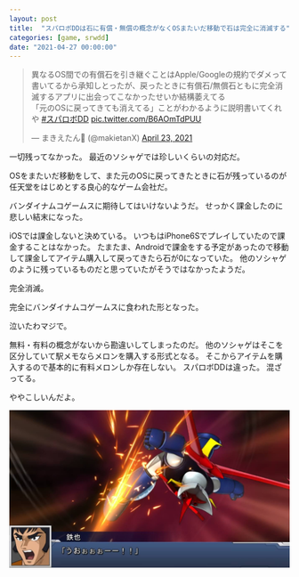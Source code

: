 ```yaml
---
layout: post
title:  "スパロボDDは石に有償・無償の概念がなくOSまたいだ移動で石は完全に消滅する"
categories: [game, srwdd]
date: "2021-04-27 00:00:00"
---
```


<blockquote class="twitter-tweet tw-align-center"><p lang="ja" dir="ltr">異なるOS間での有償石を引き継ぐことはApple/Googleの規約でダメって書いてるから承知しとったが、戻ったときに有償石/無償石ともに完全消滅するアプリに出会ってこなかったせいか結構萎えてる<br>「元のOSに戻ってきても消えてる」ことがわかるように説明書いてくれや <a href="https://twitter.com/hashtag/%E3%82%B9%E3%83%91%E3%83%AD%E3%83%9CDD?src=hash&amp;ref_src=twsrc%5Etfw">#スパロボDD</a> <a href="https://t.co/B6AOmTdPUU">pic.twitter.com/B6AOmTdPUU</a></p>&mdash; まきえたん🥦 (@makietanX) <a href="https://twitter.com/makietanX/status/1385665340017762324?ref_src=twsrc%5Etfw">April 23, 2021</a></blockquote> <script async src="https://platform.twitter.com/widgets.js" charset="utf-8"></script>

一切残ってなかった。
最近のソシャゲでは珍しいくらいの対応だ。

OSをまたいだ移動をして、また元のOSに戻ってきたときに石が残っているのが任天堂をはじめとする良心的なゲーム会社だ。

バンダイナムコゲームスに期待してはいけないようだ。
せっかく課金したのに悲しい結末になった。

iOSでは課金しないと決めている。
いつもはiPhone6Sでプレイしていたので課金することはなかった。
たまたま、Androidで課金をする予定があったので移動して課金してアイテム購入して戻ってきたら石が0になっていた。
他のソシャゲのように残っているものだと思っていたがそうではなかったようだ。

完全消滅。

完全にバンダイナムコゲームスに食われた形となった。

泣いたわマジで。

無料・有料の概念がないから勘違いしてしまったのだ。
他のソシャゲはそこを区分していて駅メモならメロンを購入する形式となる。
そこからアイテムを購入するので基本的に有料メロンしか存在しない。
スパロボDDは違った。
混ざってる。

ややこしいんだよ。

![石を消されたプロがバンダイナムコゲームスを蹴る図](/assets/images/2021-04-27-report/12-12-49.png)


